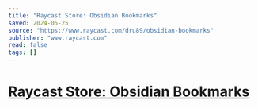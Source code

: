 ```yaml
---
title: "Raycast Store: Obsidian Bookmarks"
saved: 2024-05-25
source: "https://www.raycast.com/dru89/obsidian-bookmarks"
publisher: "www.raycast.com"
read: false
tags: []
---
```


# [Raycast Store: Obsidian Bookmarks](https://www.raycast.com/dru89/obsidian-bookmarks)


